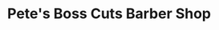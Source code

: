 ---
title: "Pete's Boss Cuts Barber Shop"
url: /phoenix/petes-boss-cuts-barber-shop/
shop: Friseur
---